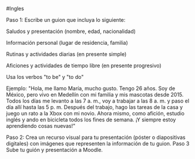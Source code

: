 #Ingles

Paso 1: Escribe un guion que incluya lo siguiente:

Saludos y presentación (nombre, edad, nacionalidad)

Información personal (lugar de residencia, familia)

Rutinas y actividades diarias (en presente simple)

Aficiones y actividades de tiempo libre (en presente progresivo)

Usa los verbos "to be" y "to do"

Ejemplo: "Hola, me llamo María, mucho gusto. Tengo 26 años. Soy de México, pero vivo en Medellín con mi familia y mis mascotas desde 2015. Todos los días me levanto a las 7 a. m., voy a trabajar a las 8 a. m. y paso el día allí hasta las 5 p. m. Después del trabajo, hago las tareas de la casa y juego un rato a la Xbox con mi novio. Ahora mismo, como afición, estudio inglés y ando en bicicleta todos los fines de semana. ¡Y siempre estoy aprendiendo cosas nuevas!"



Paso 2: Crea un recurso visual para tu presentación (póster o diapositivas digitales) con imágenes que representen la información de tu guion. Paso 3 Sube tu guión y presentación a Moodle.